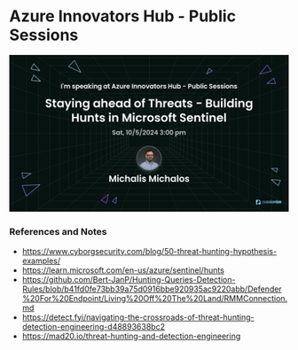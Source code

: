 # Azure Innovators Hub - Public Sessions

<p align="center">
  <img src="https://raw.githubusercontent.com/cyb3rmik3/presentations/main/202410-azureinnovatorshub/AzureInnovatorsHubPublicSessions.png">
</p>

### References and Notes

- https://www.cyborgsecurity.com/blog/50-threat-hunting-hypothesis-examples/
- https://learn.microsoft.com/en-us/azure/sentinel/hunts
- https://github.com/Bert-JanP/Hunting-Queries-Detection-Rules/blob/b41fd0fe73bb39a75d0916bbe920935ac9220abb/Defender%20For%20Endpoint/Living%20Off%20The%20Land/RMMConnection.md
- https://detect.fyi/navigating-the-crossroads-of-threat-hunting-detection-engineering-d48893638bc2
- https://mad20.io/threat-hunting-and-detection-engineering
